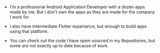 - I'm a professional Android Application Developer with a dozen apps made by me. But I don't own the apps as they are made for the company I work for.

- I also have intermediate Flutter experiance, but enough to build apps using that platform.

- You can check out the code I have open-sourced in my Repositories, but some are not exactly up to date because of work.
